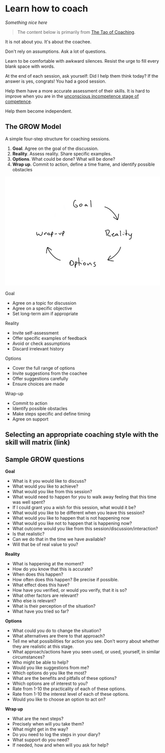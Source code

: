 # Learn how to coach

_Something nice here_

> The content below is primarily from [The Tao of Coaching](https://www.amazon.com/Tao-Coaching-Effectiveness-Inspiring-Developing/dp/1781253323).


It is not about you. It's about the coachee.

Don't rely on assumptions. Ask a lot of questions.

Learn to be comfortable with awkward silences. Resist the urge to fill every blank space with words.

At the end of each session, ask yourself: Did I help them think today? If the answer is yes, congrats! You had a good session.

Help them have a more accurate assessment of their skills. It is hard to improve when you are in the [unconscious incompetence stage of competence](https://en.wikipedia.org/wiki/Four_stages_of_competence).

Help them become independent.

## The GROW Model

A simple four-step structure for coaching sessions.

1. **Goal**. Agree on the goal of the discussion.
2. **Reality**. Assess reality. Share specific examples.
3. **Options**. What could be done? What will be done?
4. **Wrap up**. Commit to action, define a time frame, and identify possible obstacles

![Goal > Reality > Options > Wrap-up](../resources/coaching-grow.jpg)

Goal
* Agree on a topic for discussion
* Agree on a specific objective
* Set long-term aim if appropriate

Reality
* Invite self-assessment
* Offer specific examples of feedback
* Avoid or check assumptions
* Discard irrelevant history

Options
* Cover the full range of options
* Invite suggestions from the coachee
* Offer suggestions carefully
* Ensure choices are made

Wrap-up
* Commit to action
* Identify possible obstacles
* Make steps specific and define timing
* Agree on support

## Selecting an appropriate coaching style with the skill will matrix (link)

## Sample GROW questions

**Goal**
* What is it you would like to discuss?
* What would you like to achieve?
* What would you like from this session?
* What would need to happen for you to walk away feeling that this time was well spent?
* If I could grant you a wish for this session, what would it be?
* What would you like to be different when you leave this session?
* What would you like to happen that is not happening now
* What would you like not to happen that is happening now?
* What outcome would you like from this session/discussion/interaction?
* Is that realistic?
* Can we do that in the time we have available?
* Will that be of real value to you?

**Reality**
* What is happening at the moment?
* How do you know that this is accurate?
* When does this happen?
* How often does this happen? Be precise if possible.
* What effect does this have?
* How have you verified, or would you verify, that it is so?
* What other factors are relevant?
* Who else is relevant?
* What is their perception of the situation?
* What have you tried so far?

**Options**
* What could you do to change the situation?
* What alternatives are there to that approach?
* Tell me what possibilities for action you see. Don't worry about whether they are realistic at this stage.
* What approach/actions have you seen used, or used, yourself, in similar circumstances?
* Who might be able to help?
* Would you like suggestions from me?
* Which options do you like the most?
* What are the benefits and pitfalls of these options?
* Which options are of interest to you?
* Rate from 1-10 the practicality of each of these options.
* Rate from 1-10 the interest level of each of these options.
* Would you like to choose an option to act on?

**Wrap up**
* What are the next steps?
* Precisely when will you take them?
* What might get in the way?
* Do you need to log the steps in your diary?
* What support do you need?
* If needed, how and when will you ask for help?
